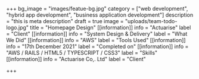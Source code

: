 +++
bg_image = "images/featue-bg.jpg"
category = ["web development", "hybrid app development", "business application development"]
description = "this is meta description"
draft = true
image = "uploads/team-todo-logo.jpg"
title = "Homepage Design"
[[information]]
info = "Actuarise"
label = "Client"
[[information]]
info = "System Design & Delivery"
label = "What We Did"
[[information]]
info = "AWS"
label = "Tools Used"
[[information]]
info = "17th December 2021"
label = "Completed on"
[[information]]
info = "AWS / RAILS / HTML5 / TYPESCRIPT / CSS3"
label = "Skills"
[[information]]
info = "Actuarise Co,. Ltd"
label = "Client"

+++
